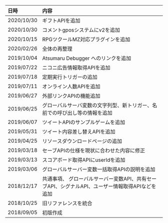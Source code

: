 日時|内容
:---|:---
2020/10/30|ギフトAPIを追加
2020/10/30|コメントgposシステムにv2を追加
2020/10/15|RPGツクールMZ対応プラグインを追加
2020/02/26|全体の再整理
2019/10/04|Atsumaru Debugger へのリンクを追加
2019/07/22|ニコニ広告情報取得APIを追加
2019/07/18|定期実行トリガーの追加
2019/07/11|オンライン人数APIを追加
2019/06/27|外部リンクAPIの機能追加
2019/06/25|グローバルサーバ変数の文字列型、新トリガー、名前での呼び出し等の情報を追加
2019/06/07|ツイートAPIのサンプルゲームを追加
2019/05/31|ツイート内容差し替えAPIを追加
2019/04/25|リソースダウンロードページの追加
2019/03/18|セーブAPIの仕様を現状に合わせた内容に修正
2019/03/13|スコアボード取得APIにuserIdを追加
2019/03/06|グローバルサーバー変数一括取得APIの説明を追加
2018/12/17|共通事項、 グローバルサーバー変数API、共有セーブAPI、シグナルAPI、ユーザー情報取得APIなどを追加
2018/10/25|旧リファレンスを統合
2018/09/05|初版作成
